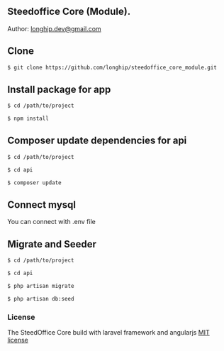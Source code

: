 ## Steedoffice Core (Module).

Author: longhip.dev@gmail.com

## Clone

```sh
$ git clone https://github.com/longhip/steedoffice_core_module.git
```
## Install package for app

```sh
$ cd /path/to/project
```
```sh
$ npm install
```

## Composer update dependencies for api

```sh
$ cd /path/to/project
```
```sh
$ cd api
```
```sh
$ composer update
```

## Connect mysql
You can connect with .env file

## Migrate and Seeder

```sh
$ cd /path/to/project
```
```sh
$ cd api
```
```sh
$ php artisan migrate
```
```sh
$ php artisan db:seed
```
### License

The SteedOffice Core build with laravel framework and angularjs [MIT license](http://opensource.org/licenses/MIT)
